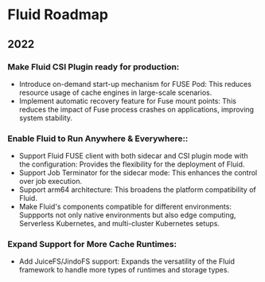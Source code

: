 # Fluid Roadmap
## 2022

### Make Fluid CSI Plugin ready for production:

- Introduce on-demand start-up mechanism for FUSE Pod: This reduces resource usage of cache engines in large-scale scenarios.
- Implement automatic recovery feature for Fuse mount points: This reduces the impact of Fuse process crashes on applications, improving system stability.

### Enable Fluid to Run Anywhere & Everywhere::

- Support Fluid FUSE client with both sidecar and CSI plugin mode with the configuration: Provides the flexibility for the deployment of Fluid.
- Support Job Terminator for the sidecar mode: This enhances the control over job execution.
- Support arm64 architecture: This broadens the platform compatibility of Fluid.
- Make Fluid's components compatible for different environments: Suppports not only native environments but also edge computing, Serverless Kubernetes, and multi-cluster Kubernetes setups.

### Expand Support for More Cache Runtimes:

- Add JuiceFS/JindoFS support: Expands the versatility of the Fluid framework to handle more types of runtimes and storage types.



